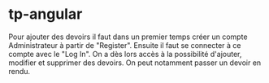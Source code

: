 # tp-angular

Pour ajouter des devoirs il faut dans un premier temps créer un compte Administrateur à partir de "Register".
Ensuite il faut se connecter à ce compte avec le "Log In".
On a dès lors accès à la possibilité d'ajouter, modifier et supprimer des devoirs. 
On peut notamment passer un devoir en rendu.

